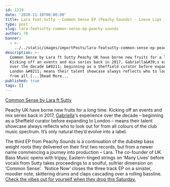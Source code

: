 ```yaml
---
id: 1319
date: '2020-11-10T00:00:00'
title: Lara feat.Sutty - Common Sense EP (Peachy Sounds) - Loose Lips
type: post
slug: lara-featsutty-common-sense-ep-peachy-sounds
author: 70
banner:
  - >-
    ../../static/images/importPosts/lara-featsutty-common-sense-ep-peachy-sounds/image1319.jpeg
description: >-
  Common Sense by Lara ft Sutty Peachy UK have borne new fruits for a long time.
  Kicking off an events and mix series back in 2017, Gabriella&#39;s experience
  over the decade &#8211; beginning as a Sheffield curator before expanding to
  London &#8211; means their talent showcase always reflects who to look out for
  from all [...]Read More...
published: true
tags: []
---
```

<a href="https://peachysounds.bandcamp.com/album/common-sense">Common Sense by Lara ft Sutty</a>

Peachy UK have borne new fruits for a _long_ time. Kicking off an events and mix series back in 2017, [Gabriella](https://www.instagram.com/gabriella.djuk/)'s experience over the decade – beginning as a Sheffield curator before expanding to London – means their talent showcase always reflects who to look out for from all colours of the club music spectrum. It’s only natural they’d evolve into a label.

The third EP from Peachy Sounds is a continuation of the dubstep bass weight roots they delivered on their first two records, but from a newer name commencing a journey into production – Lara. The co-founder of UK Bass Music opens with trippy, Eastern-tinged strings on ‘Many Lives’ before vocals from Sutty takes proceedings to a soulful, sultrier dimension on ‘Common Sense’.  ‘Notice Now’ closes the three track EP on a sinister, moodier note, skittering drums and claps cascading over a rolling bassline. [Check the vibes out for yourself when they drop this Saturday.](https://peachysounds.bandcamp.com/)